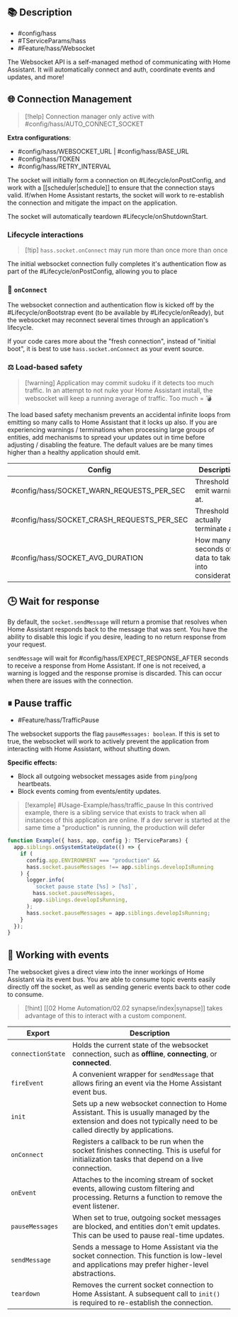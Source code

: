 ## 📚 Description

- #config/hass 
- #TServiceParams/hass
- #Feature/hass/Websocket

The Websocket API is a self-managed method of communicating with Home Assistant. It will automatically connect and auth, coordinate events and updates, and more!

## 🌐 Connection Management

> [!help] Connection manager only active with #config/hass/AUTO_CONNECT_SOCKET

**Extra configurations**:
- #config/hass/WEBSOCKET_URL | #config/hass/BASE_URL
- #config/hass/TOKEN
- #config/hass/RETRY_INTERVAL

The socket will initially form a connection on #Lifecycle/onPostConfig, and work with a [[scheduler|schedule]] to ensure that the connection stays valid. If/when Home Assistant restarts, the socket will work to re-establish the connection and mitigate the impact on the application.

The socket will automatically teardown #Lifecycle/onShutdownStart.

### Lifecycle interactions

> [!tip] `hass.socket.onConnect` may run more than once more than once

The initial websocket connection fully completes it's authentication flow as part of the #Lifecycle/onPostConfig, allowing you to place 

### 🔄 `onConnect`

The websocket connection and authentication flow is kicked off by the #Lifecycle/onBootstrap event (to be available by #Lifecycle/onReady), but the websocket may reconnect several times through an application's lifecycle. 

If your code cares more about the "fresh connection", instead of "initial boot", it is best to use `hass.socket.onConnect` as your event source.

### ⚖️ Load-based safety 

> [!warning] Application may commit sudoku if it detects too much traffic.
> In an attempt to not nuke your Home Assistant install, the websocket will keep a running average of traffic. Too much = 💣

The load based safety mechanism prevents an accidental infinite loops from emitting so many calls to Home Assistant that it locks up also. If you are experiencing warnings / terminations when processing large groups of entities, add mechanisms to spread your updates out in time before adjusting / disabling the feature. The default values are be many times higher than a healthy application should emit.

| Config                                     | Description                                          |
| ------------------------------------------ | ---------------------------------------------------- |
| #config/hass/SOCKET_WARN_REQUESTS_PER_SEC  | Threshold to emit warnings at.                       |
| #config/hass/SOCKET_CRASH_REQUESTS_PER_SEC | Threshold to actually terminate at.                  |
| #config/hass/SOCKET_AVG_DURATION           | How many seconds of data to take into consideration. |

## 🕒 Wait for response

By default, the `socket.sendMessage` will return a promise that resolves when Home Assistant responds back to the message that was sent. You have the ability to disable this logic if you desire, leading to no return response from your request.

`sendMessage` will wait for #config/hass/EXPECT_RESPONSE_AFTER seconds to receive a response from Home Assistant. If one is not received, a warning is logged and the response promise is discarded. This can occur when there are issues with the connection.

## ⏸ Pause traffic

- #Feature/hass/TrafficPause

The websocket supports the flag `pauseMessages: boolean`. If this is set to true, the websocket will work to actively prevent the application from interacting with Home Assistant, without shutting down.

**Specific effects:**
- Block all outgoing websocket messages aside from `ping`/`pong` heartbeats.
- Block events coming from events/entity updates.

> [!example] #Usage-Example/hass/traffic_pause
> In this contrived example, there is a sibling service that exists to track when all instances of this application are online. If a dev server is started at the same time a "production" is running, the production will defer

```typescript
function Example({ hass, app, config }: TServiceParams) {
  app.siblings.onSystemStateUpdate(() => {
    if (
      config.app.ENVIRONMENT === "production" &&
      hass.socket.pauseMessages !== app.siblings.developIsRunning
    ) {
      logger.info(
        `socket pause state [%s] > [%s]`,
        hass.socket.pauseMessages,
        app.siblings.developIsRunning,
      );
      hass.socket.pauseMessages = app.siblings.developIsRunning;
    }
  });
}
```

## 📡 Working with events

The websocket gives a direct view into the inner workings of Home Assistant via its event bus. You are able to consume topic events easily directly off the socket, as well as sending generic events back to other code to consume. 

> [!hint] [[02 Home Automation/02.02 synapse/index|synapse]] takes advantage of this to interact with a custom component.

| Export            | Description                                                                                                                                                       |
| ----------------- | ----------------------------------------------------------------------------------------------------------------------------------------------------------------- |
| `connectionState` | Holds the current state of the websocket connection, such as **offline**, **connecting**, or **connected**.                                                       |
| `fireEvent`       | A convenient wrapper for `sendMessage` that allows firing an event via the Home Assistant event bus.                                                              |
| `init`            | Sets up a new websocket connection to Home Assistant. This is usually managed by the extension and does not typically need to be called directly by applications. |
| `onConnect`       | Registers a callback to be run when the socket finishes connecting. This is useful for initialization tasks that depend on a live connection.                     |
| `onEvent`         | Attaches to the incoming stream of socket events, allowing custom filtering and processing. Returns a function to remove the event listener.                      |
| `pauseMessages`   | When set to true, outgoing socket messages are blocked, and entities don't emit updates. This can be used to pause real-time updates.                             |
| `sendMessage`     | Sends a message to Home Assistant via the socket connection. This function is low-level and applications may prefer higher-level abstractions.                    |
| `teardown`        | Removes the current socket connection to Home Assistant. A subsequent call to `init()` is required to re-establish the connection.                                |
